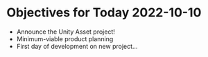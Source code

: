 # Objectives for Today 2022-10-10

- Announce the Unity Asset project!
- Minimum-viable product planning
- First day of development on new project...
